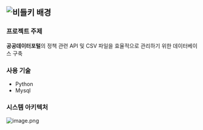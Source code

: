![비들키 배경](https://github.com/user-attachments/assets/32f1f28a-069d-4faf-a806-f3c27a23db33)
---
### 프로젝트 주제
**공공데이터포털**의 정책 관련 API 및 CSV 파일을 효율적으로 관리하기 위한 데이터베이스 구축
### 사용 기술
- Python
- Mysql
### 시스템 아키텍처
![image.png](attachment:f8e5da74-ba10-4834-974f-8a0a54731fd3:image.png)
